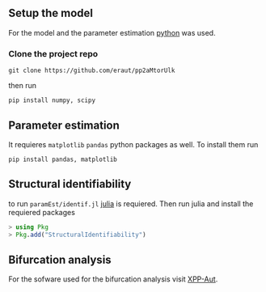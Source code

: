 ## Setup the model
For the model and the parameter estimation [python](https://www.python.org/) was used.

### Clone the project repo
`git clone https://github.com/eraut/pp2aMtorUlk`

then run

`pip install numpy, scipy`

## Parameter estimation

It requieres `matplotlib` `pandas` python packages as well. To install them run


`pip install pandas, matplotlib`


## Structural identifiability
to run `paramEst/identif.jl` [julia](https://julialang.org/) is requiered. Then run julia and install the requiered packages

```julia
> using Pkg
> Pkg.add("StructuralIdentifiability")
```

## Bifurcation analysis
For the sofware used for the bifurcation analysis visit [XPP-Aut](http://www.math.pitt.edu/~bard/xpp/xpp.html).
